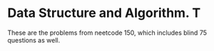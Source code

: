 # Data Structure and Algorithm. T
These are the problems from neetcode 150, which includes blind 75 questions as well.
